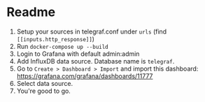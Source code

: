 # Readme

1. Setup your sources in telegraf.conf under `urls` (find `[[inputs.http_response]]`)
2. Run `docker-compose up --build`
3. Login to Grafana with default admin:admin
4. Add InfluxDB data source. Database name is `telegraf`.
5. Go to `Create > Dashboard > Import` and import this dashboard: https://grafana.com/grafana/dashboards/11777
6. Select data source.
7. You're good to go.
